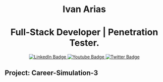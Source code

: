 <div align="center"><h1>Ivan Arias</h1></div>
<div align="center"><h1>Full-Stack Developer | Penetration Tester.</h1></div>

<div id="badges" align="center">
  <a href="https://www.linkedin.com/in/arias-ivan-hcoco1/">
    <img src="https://img.shields.io/badge/LinkedIn-blue?style=for-the-badge&logo=linkedin&logoColor=white" alt="LinkedIn Badge"/>
  </a>
  <a href="https://www.youtube.com/channel/UCban0ilP3jBC9rdmL-fPy_Q">
    <img src="https://img.shields.io/badge/YouTube-red?style=for-the-badge&logo=youtube&logoColor=white" alt="Youtube Badge"/>
  </a>
  <a href="https://twitter.com/hcoco1">
    <img src="https://img.shields.io/badge/Twitter-blue?style=for-the-badge&logo=twitter&logoColor=white" alt="Twitter Badge"/>
  </a>
</div>  


## Project: Career-Simulation-3


